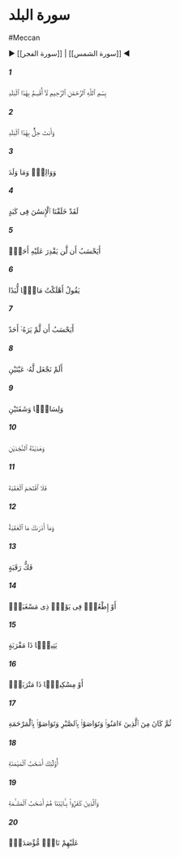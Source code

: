 # سورة البلد
#Meccan
▶ [[سورة الفجر]] | [[سورة الشمس]] ◀
##### 1
<span class="ayah hovertext" data-hover="سوگند به اين شهر مى‌خورم‌">بِسْمِ ٱللَّهِ ٱلرَّحْمَٰنِ ٱلرَّحِيمِ لَآ أُقْسِمُ بِهَٰذَا ٱلْبَلَدِ</span>
##### 2
<span class="ayah hovertext" data-hover="و تو [يكچند] در اين شهر [حكمرواى مطلق و] دست گشاده‌اى‌">وَأَنتَ حِلٌّۢ بِهَٰذَا ٱلْبَلَدِ</span>
##### 3
<span class="ayah hovertext" data-hover="و سوگند به پدر و فرزندى كه پديد آورده است‌">وَوَالِدٍۢ وَمَا وَلَدَ</span>
##### 4
<span class="ayah hovertext" data-hover="به راستى انسان را در رنج و محنت كشيدن آفريده‌ايم‌">لَقَدْ خَلَقْنَا ٱلْإِنسَٰنَ فِى كَبَدٍ</span>
##### 5
<span class="ayah hovertext" data-hover="آيا مى‌پندارد كه هرگز كسى بر او دست ندارد؟">أَيَحْسَبُ أَن لَّن يَقْدِرَ عَلَيْهِ أَحَدٌۭ</span>
##### 6
<span class="ayah hovertext" data-hover="گويد مالى فراوان [در راه مبارزه با پيامبر] بر باد دادم‌">يَقُولُ أَهْلَكْتُ مَالًۭا لُّبَدًا</span>
##### 7
<span class="ayah hovertext" data-hover="آيا مى‌پندارد كه هيچ كس [كار و بار] او را نديده است؟">أَيَحْسَبُ أَن لَّمْ يَرَهُۥٓ أَحَدٌ</span>
##### 8
<span class="ayah hovertext" data-hover="آيا براى او دو چشم نيافريده‌ايم؟">أَلَمْ نَجْعَل لَّهُۥ عَيْنَيْنِ</span>
##### 9
<span class="ayah hovertext" data-hover="و زبانى و دو لب‌">وَلِسَانًۭا وَشَفَتَيْنِ</span>
##### 10
<span class="ayah hovertext" data-hover="و او را بر سر [هر يك از] دو راه [خير و شر] نياورده‌ايم؟">وَهَدَيْنَٰهُ ٱلنَّجْدَيْنِ</span>
##### 11
<span class="ayah hovertext" data-hover="ولى خود در پى عقبه نبود">فَلَا ٱقْتَحَمَ ٱلْعَقَبَةَ</span>
##### 12
<span class="ayah hovertext" data-hover="و تو چه دانى عقبه چيست‌">وَمَآ أَدْرَىٰكَ مَا ٱلْعَقَبَةُ</span>
##### 13
<span class="ayah hovertext" data-hover="آزادسازى برده‌">فَكُّ رَقَبَةٍ</span>
##### 14
<span class="ayah hovertext" data-hover="يا اطعامى [از بينوايان‌] در روزى گرسنگى زده‌">أَوْ إِطْعَٰمٌۭ فِى يَوْمٍۢ ذِى مَسْغَبَةٍۢ</span>
##### 15
<span class="ayah hovertext" data-hover="در حق يتيمى خويشاوند">يَتِيمًۭا ذَا مَقْرَبَةٍ</span>
##### 16
<span class="ayah hovertext" data-hover="يا بينوايى خاك‌نشين‌">أَوْ مِسْكِينًۭا ذَا مَتْرَبَةٍۢ</span>
##### 17
<span class="ayah hovertext" data-hover="تا سپس از كسانى باشد كه ايمان آورده‌اند و همديگر را به شكيبايى و همديگر را به مهربانى سفارش كرده‌اند">ثُمَّ كَانَ مِنَ ٱلَّذِينَ ءَامَنُوا۟ وَتَوَاصَوْا۟ بِٱلصَّبْرِ وَتَوَاصَوْا۟ بِٱلْمَرْحَمَةِ</span>
##### 18
<span class="ayah hovertext" data-hover="اينانند كه اصحاب يمين‌اند">أُو۟لَٰٓئِكَ أَصْحَٰبُ ٱلْمَيْمَنَةِ</span>
##### 19
<span class="ayah hovertext" data-hover="و كسانى كه به آيات ما انكار ورزيده‌اند، آنانند كه اصحاب شمال‌اند">وَٱلَّذِينَ كَفَرُوا۟ بِـَٔايَٰتِنَا هُمْ أَصْحَٰبُ ٱلْمَشْـَٔمَةِ</span>
##### 20
<span class="ayah hovertext" data-hover="بر آنان آتشى چند لايه، [چيره‌] باشد">عَلَيْهِمْ نَارٌۭ مُّؤْصَدَةٌۢ</span>
